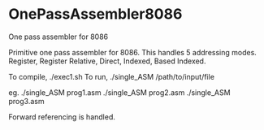 # OnePassAssembler8086
One pass assembler for 8086

Primitive one pass assembler for 8086.
This handles 5 addressing modes. Register, Register Relative, Direct, Indexed, Based Indexed.

To compile, 
./exec1.sh
To run, 
./single_ASM /path/to/input/file

eg. ./single_ASM prog1.asm
    ./single_ASM prog2.asm
    ./single_ASM prog3.asm

Forward referencing is handled.

